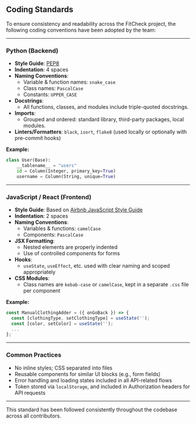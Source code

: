 ##  Coding Standards

To ensure consistency and readability across the FitCheck project, the following coding conventions have been adopted by the team:

---

###  Python (Backend)
- **Style Guide**: [PEP8](https://peps.python.org/pep-0008/)
- **Indentation**: 4 spaces
- **Naming Conventions**:
  - Variable & function names: `snake_case`
  - Class names: `PascalCase`
  - Constants: `UPPER_CASE`
- **Docstrings**:
  - All functions, classes, and modules include triple-quoted docstrings.
- **Imports**:
  - Grouped and ordered: standard library, third-party packages, local modules.
- **Linters/Formatters**: `black`, `isort`, `flake8` (used locally or optionally with pre-commit hooks)

**Example:**
```python
class User(Base):
    __tablename__ = "users"
    id = Column(Integer, primary_key=True)
    username = Column(String, unique=True)
```

---

###  JavaScript / React (Frontend)
- **Style Guide**: Based on [Airbnb JavaScript Style Guide](https://github.com/airbnb/javascript)
- **Indentation**: 2 spaces
- **Naming Conventions**:
  - Variables & functions: `camelCase`
  - Components: `PascalCase`
- **JSX Formatting**:
  - Nested elements are properly indented
  - Use of controlled components for forms
- **Hooks**:
  - `useState`, `useEffect`, etc. used with clear naming and scoped appropriately
- **CSS Modules**:
  - Class names are `kebab-case` or `camelCase`, kept in a separate `.css` file per component

**Example:**
```jsx
const ManualClothingAdder = ({ onGoBack }) => {
  const [clothingType, setClothingType] = useState('');
  const [color, setColor] = useState('');
  ...
};
```

---

###  Common Practices
- No inline styles; CSS separated into files
- Reusable components for similar UI blocks (e.g., form fields)
- Error handling and loading states included in all API-related flows
- Token stored via `localStorage`, and included in Authorization headers for API requests

---

This standard has been followed consistently throughout the codebase across all contributors.